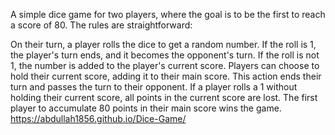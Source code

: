 A simple dice game for two players, where the goal is to be the first to reach a score of 80. The rules are straightforward:

On their turn, a player rolls the dice to get a random number.
If the roll is 1, the player's turn ends, and it becomes the opponent's turn.
If the roll is not 1, the number is added to the player's current score.
Players can choose to hold their current score, adding it to their main score. This action ends their turn and passes the turn to their opponent.
If a player rolls a 1 without holding their current score, all points in the current score are lost.
The first player to accumulate 80 points in their main score wins the game.
https://abdullah1856.github.io/Dice-Game/
